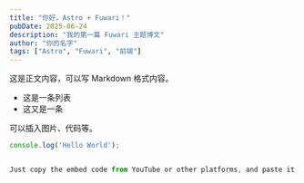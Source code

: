 ```yaml
---
title: "你好，Astro + Fuwari！"
pubDate: 2025-06-24
description: "我的第一篇 Fuwari 主题博文"
author: "你的名字"
tags: ["Astro", "Fuwari", "前端"]
---
```


这是正文内容，可以写 Markdown 格式内容。

- 这是一条列表
- 这又是一条

可以插入图片、代码等。

```js
console.log('Hello World');


Just copy the embed code from YouTube or other platforms, and paste it in the markdown file.
